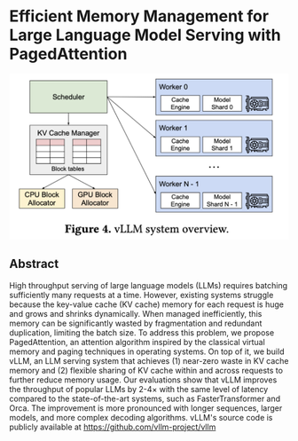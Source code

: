 # Efficient Memory Management for Large Language Model Serving with PagedAttention

<p align="center">
<img src="vllm.png" width="600" title="blank">
</p>

## Abstract

High throughput serving of large language models (LLMs) requires batching
sufficiently many requests at a time. However, existing systems struggle
because the key-value cache (KV cache) memory for each request is huge and
grows and shrinks dynamically. When managed inefficiently, this memory can be
significantly wasted by fragmentation and redundant duplication, limiting the
batch size. To address this problem, we propose PagedAttention, an attention
algorithm inspired by the classical virtual memory and paging techniques in
operating systems. On top of it, we build vLLM, an LLM serving system that
achieves (1) near-zero waste in KV cache memory and (2) flexible sharing of KV
cache within and across requests to further reduce memory usage. Our
evaluations show that vLLM improves the throughput of popular LLMs by
2-4$\times$ with the same level of latency compared to the state-of-the-art
systems, such as FasterTransformer and Orca. The improvement is more pronounced
with longer sequences, larger models, and more complex decoding algorithms.
vLLM's source code is publicly available at
https://github.com/vllm-project/vllm
